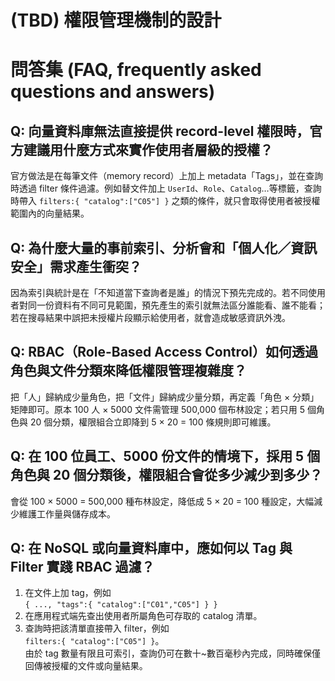 # (TBD) 權限管理機制的設計

# 問答集 (FAQ, frequently asked questions and answers)

## Q: 向量資料庫無法直接提供 record-level 權限時，官方建議用什麼方式來實作使用者層級的授權？
官方做法是在每筆文件（memory record）上加上 metadata「Tags」，並在查詢時透過 filter 條件過濾。例如替文件加上 `UserId`、`Role`、`Catalog`…等標籤，查詢時帶入 `filters:{ "catalog":["C05"] }` 之類的條件，就只會取得使用者被授權範圍內的向量結果。

## Q: 為什麼大量的事前索引、分析會和「個人化／資訊安全」需求產生衝突？
因為索引與統計是在「不知道當下查詢者是誰」的情況下預先完成的。若不同使用者對同一份資料有不同可見範圍，預先產生的索引就無法區分誰能看、誰不能看；若在搜尋結果中誤把未授權片段顯示給使用者，就會造成敏感資訊外洩。

## Q: RBAC（Role-Based Access Control）如何透過角色與文件分類來降低權限管理複雜度？
把「人」歸納成少量角色，把「文件」歸納成少量分類，再定義「角色 × 分類」矩陣即可。原本 100 人 × 5000 文件需管理 500,000 個布林設定；若只用 5 個角色與 20 個分類，權限組合立即降到 5 × 20 = 100 條規則即可維護。

## Q: 在 100 位員工、5000 份文件的情境下，採用 5 個角色與 20 個分類後，權限組合會從多少減少到多少？
會從 100 × 5000 = 500,000 種布林設定，降低成 5 × 20 = 100 種設定，大幅減少維護工作量與儲存成本。

## Q: 在 NoSQL 或向量資料庫中，應如何以 Tag 與 Filter 實踐 RBAC 過濾？
1. 在文件上加 tag，例如  
   `{ ..., "tags":{ "catalog":["C01","C05"] } }`  
2. 在應用程式端先查出使用者所屬角色可存取的 catalog 清單。  
3. 查詢時把該清單直接帶入 filter，例如  
   `filters:{ "catalog":["C05"] }`。  
由於 tag 數量有限且可索引，查詢仍可在數十~數百毫秒內完成，同時確保僅回傳被授權的文件或向量結果。